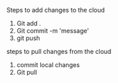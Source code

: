 Steps to add changes to the cloud
1. Git add .
2. Git commit -m 'message'
3. git push

steps to pull changes from the cloud
1. commit local changes 
2. Git pull